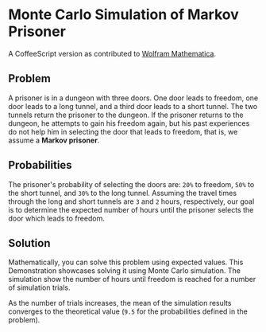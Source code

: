 # Monte Carlo Simulation of Markov Prisoner

A CoffeeScript version as contributed to [Wolfram Mathematica](http://demonstrations.wolfram.com/MonteCarloSimulationOfMarkovPrisoner/).

## Problem

A prisoner is in a dungeon with three doors. One door leads to freedom, one door leads to a long tunnel, and a third door leads to a short tunnel. The two tunnels return the prisoner to the dungeon. If the prisoner returns to the dungeon, he attempts to gain his freedom again, but his past experiences do not help him in selecting the door that leads to freedom, that is, we assume a **Markov prisoner**.

## Probabilities

The prisoner's probability of selecting the doors are: `20%` to freedom, `50%` to the short tunnel, and `30%` to the long tunnel. Assuming the travel times through the long and short tunnels are `3` and `2` hours, respectively, our goal is to determine the expected number of hours until the prisoner selects the door which leads to freedom.

## Solution

Mathematically, you can solve this problem using expected values. This Demonstration showcases solving it using Monte Carlo simulation. The simulation show the number of hours until freedom is reached for a number of simulation trials.

As the number of trials increases, the mean of the simulation results converges to the theoretical value (`9.5` for the probabilities defined in the problem).